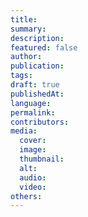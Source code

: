 ```yaml
---
title:
summary:
description:
featured: false
author:
publication:
tags:
draft: true
publishedAt:
language:
permalink:
contributors:
media:
  cover:
  image:
  thumbnail:
  alt:
  audio:
  video:
others:
---
```

